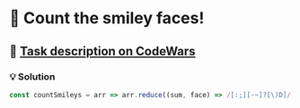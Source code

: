 # 📝 Count the smiley faces!

## 🔗 [Task description on CodeWars](https://www.codewars.com/kata/583203e6eb35d7980400002a)

### 💡 Solution

```javascript
const countSmileys = arr => arr.reduce((sum, face) => /[:;][-~]?[\)D]/.test(face) ? ++sum : sum, 0);
```
